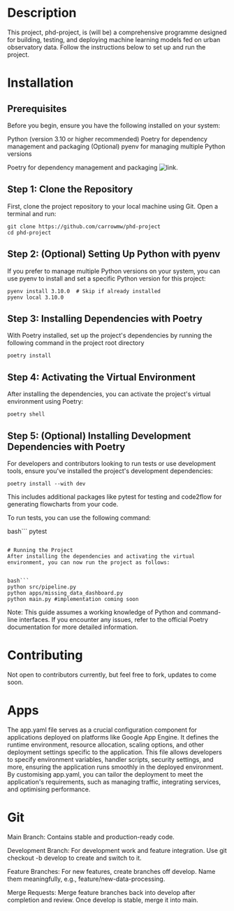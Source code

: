# Description

This project, phd-project, is (will be) a comprehensive programme designed for building, testing, and deploying machine learning models fed on urban observatory data. Follow the instructions below to set up and run the project.

# Installation

## Prerequisites
Before you begin, ensure you have the following installed on your system:

Python (version 3.10 or higher recommended)
Poetry for dependency management and packaging
(Optional) pyenv for managing multiple Python versions

Poetry for dependency management and packaging ![link](https://python-poetry.org/docs/).

## Step 1: Clone the Repository

First, clone the project repository to your local machine using Git. Open a terminal and run:

```
git clone https://github.com/carrowmw/phd-project
cd phd-project
```

## Step 2: (Optional) Setting Up Python with pyenv
If you prefer to manage multiple Python versions on your system, you can use pyenv to install and set a specific Python version for this project:

```
pyenv install 3.10.0  # Skip if already installed
pyenv local 3.10.0
```

## Step 3: Installing Dependencies with Poetry
With Poetry installed, set up the project's dependencies by running the following command in the project root directory

```
poetry install
```

## Step 4: Activating the Virtual Environment

After installing the dependencies, you can activate the project's virtual environment using Poetry:

```
poetry shell
```

## Step 5: (Optional) Installing Development Dependencies with Poetry

For developers and contributors looking to run tests or use development tools, ensure you've installed the project's development dependencies:

```
poetry install --with dev
```

This includes additional packages like pytest for testing and code2flow for generating flowcharts from your code.

To run tests, you can use the following command:

bash```
pytest
```

# Running the Project
After installing the dependencies and activating the virtual environment, you can now run the project as follows:


bash```
python src/pipeline.py
python apps/missing_data_dashboard.py
python main.py #implementation coming soon
```

Note: This guide assumes a working knowledge of Python and command-line interfaces. If you encounter any issues, refer to the official Poetry documentation for more detailed information.

# Contributing
Not open to contributors currently, but feel free to fork, updates to come soon.

# Apps

The app.yaml file serves as a crucial configuration component for applications deployed on platforms like Google App Engine. It defines the runtime environment, resource allocation, scaling options, and other deployment settings specific to the application. This file allows developers to specify environment variables, handler scripts, security settings, and more, ensuring the application runs smoothly in the deployed environment. By customising app.yaml, you can tailor the deployment to meet the application's requirements, such as managing traffic, integrating services, and optimising performance.


# Git

Main Branch: Contains stable and production-ready code.

Development Branch: For development work and feature integration. Use git checkout -b develop to create and switch to it.

Feature Branches: For new features, create branches off develop. Name them meaningfully, e.g., feature/new-data-processing.

Merge Requests: Merge feature branches back into develop after completion and review. Once develop is stable, merge it into main.